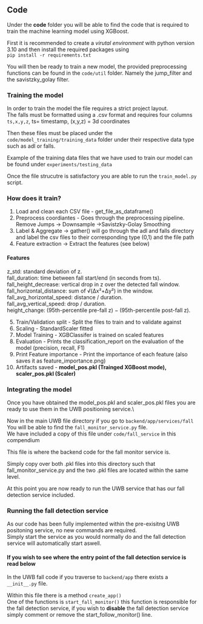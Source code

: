
## Code 
Under the **code** folder you will be able to find the code that is required to train the machine learning model using XGBoost.

First it is recommended to create a *virutal environment* with python version 3.10 and then install the required packages using\
```pip install -r requirements.txt```

You will then be ready to train a new model, the provided preprocessing functions can be found in the ```code/util``` folder. Namely the jump_filter and the savistzky_golay filter.

### Training the model
In order to train the model the file requires a strict project layout.\
The falls must be formatted using a .csv format and requires four columns
```ts,x,y,z```, ts= timestamp, (x,y,z) = 3d coordinates

Then these files must be placed under the ```code/model_training/training_data``` folder under their respective data type such as adl or falls.

Example of the training data files that we have used to train our model can be found under ```experiments/testing_data```

Once the file strucutre is satisfactory you are able to run the ```train_model.py``` script.

### How does it train?
1) Load and clean each CSV file - get_file_as_dataframe()
2) Preprocess coordiantes - Goes through the preprocessing pipeline. Remove Jumps -> Downsample ->Savistzky-Golay Smoothing
3) Label & Aggregate -> gather() will go through the adl and falls directory and label the csv files to their corresponding type (0,1) and the file path
4) Feature extraction -> Extract the features (see below)

#### Features
z_std: standard deviation of z.\
fall_duration: time between fall start/end (in seconds from ts).\
fall_height_decrease: vertical drop in z over the detected fall window.\
fall_horizontal_distance: sum of √(Δx²+Δy²) in the window.\
fall_avg_horizontal_speed: distance / duration.\
fall_avg_vertical_speed: drop / duration.\
height_change: (95th-percentile pre-fall z) − (95th-percentile post-fall z).

5) Train/Validation split - Split the files to train and to validate against
6) Scaling - StandardScaler fitted
7) Model Training - XGBClassifer is trained on scaled features
8) Evaluation - Prints the classification_report on the evaluation of the model (precision, recall, F1)
9) Print Feature importance - Print the importance of each feature (also saves it as feature_importance.png)
10) Artifacts saved - **model_pos.pkl (Trainged XGBoost mode), scaler_pos.pkl (Scaler)**

### Integrating the model
Once you have obtained the model_pos.pkl and scaler_pos.pkl files you are ready to use them in the UWB positioning service.\

Now in the main UWB file directory if you go to 
```backend/app/services/fall```\
You will be able to find the ```fall_monitor_service.py``` file.\
We have included a copy of this file under ```code/fall_service``` in this compendium

This file is where the backend code for the fall monitor service is.

Simply copy over both .pkl files into this directory such that fall_monitor_service.py and the two .pkl files are located within the same level.

At this point you are now ready to run the UWB service that has our fall detection service included.

### Running the fall detection service
As our code has been fully implemented within the pre-exisitng UWB positoning service, no new commands are required.\
Simply start the service as you would normally do and the fall detection service will automatically start aswell.

#### If you wish to see where the entry point of the fall detection service is read below
In the UWB fall code if you traverse to
```backend/app``` there exists a ```__init__.py``` file.

Within this file there is a method ```create_app()```\
One of the functions is ```start_fall_monitor()``` this function is responsible for the fall detection service, if you wish to **disable** the fall detection service simply comment or remove the start_follow_monitor() line.